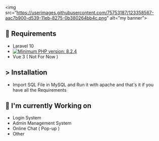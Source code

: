 <img src=”https://userimages.githubusercontent.com/75753187/123358567-aac7b900-d539-11eb-8275-0b380264bb4c.png" alt=”my banner”>
## 🔭 Requirements

- Laravel 10
- [![Minimum PHP version: 8.2.4](https://img.shields.io/badge/php-8.2.4%2B-blue.svg?label=PHP)](https://packagist.org/packages/php-censor/php-censor)
- Vue 3 ( Not For Now )

## > Installation

- Import SQL File in MySQL and Run it with apache and that's it if you have all the Requirements

## 🌱 I'm currently Working on

- Login System
- Admin Management System
- Online Chat ( Pop-up )
- Other
